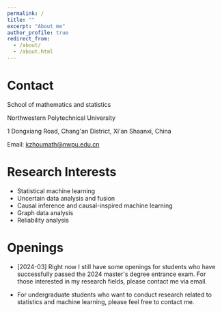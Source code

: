 ```yaml
---
permalink: /
title: ""
excerpt: "About me"
author_profile: true
redirect_from: 
  - /about/
  - /about.html
---
```


# Contact

School of mathematics and statistics

Northwestern Polytechnical University

1 Dongxiang Road, Chang'an District, Xi'an Shaanxi, China

Email: kzhoumath@nwpu.edu.cn

# Research Interests

- Statistical machine learning
- Uncertain data analysis and fusion
- Causal inference and causal-inspired machine learning
- Graph data analysis
- Reliability analysis

# Openings

- [2024-03] Right now I still have some openings for students who have successfully passed the 2024 master's degree entrance exam. For those interested in my research fields, please contact me via email.

-  For undergraduate students who want to conduct research related to statistics and machine learning,  please feel free to contact me.
